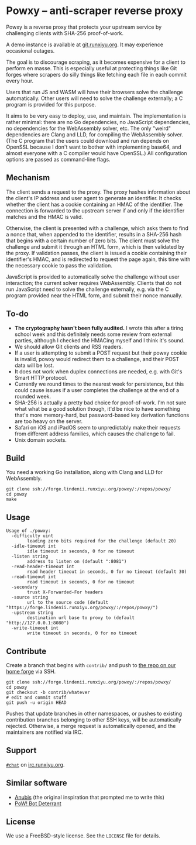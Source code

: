 # Powxy &ndash; anti-scraper reverse proxy

Powxy is a reverse proxy that protects your upstream service by challenging
clients with SHA-256 proof-of-work.

A demo instance is available at [git.runxiyu.org](https://git.runxiyu.org/).
It may experience occasional outages.

The goal is to discourage scraping, as it becomes expensive for a client to
perform en masse. This is especially useful at protecting things like Git
forges where scrapers do silly things like fetching each file in each commit
every hour.

Users that run JS and WASM will have their browsers solve the challenge
automatically. Other users will need to solve the challenge externally; a C
program is provided for this purpose.

It aims to be very easy to deploy, use, and maintain. The implementation is
rather minimal: there are no Go dependencies, no JavaScript dependencies, no
dependencies for the WebAssembly solver, etc. The only "weird" dependencies are
Clang and LLD, for compiling the WebAssembly solver. (The C program that the
users could download and run depends on OpenSSL because I don't want to bother
with implementing base64, and almost everyone with a C compiler would have
OpenSSL.) All configuration options are passed as command-line flags.

## Mechanism

The client sends a request to the proxy. The proxy hashes information about the
client's IP address and user agent to generate an identifier. It checks whether
the client has a cookie containing an HMAC of the identifier. The connection is
forwarded to the upstream server if and only if the identifier matches and the
HMAC is valid.

Otherwise, the client is presented with a challenge, which asks them to find
a nonce that, when appended to the identifier, results in a SHA-256 hash that
begins with a certain number of zero bits. The client must solve the challenge
and submit it through an HTML form, which is then validated by the proxy. If
validation passes, the client is issued a cookie containing their identifier's
HMAC, and is redirected to request the page again, this time with the necessary
cookie to pass the validation.

JavaScript is provided to automatically solve the challenge without user
interaction; the current solver requires WebAssembly. Clients that do not run
JavaScript need to solve the challenge externally, e.g. via the C program
provided near the HTML form, and submit their nonce manually.

## To-do

- **The cryptography hasn't been fully audited.** I wrote this after a tiring
  school week and this definitely needs some review from external parties,
  although I checked the HMACing myself and I think it's sound.
- We should allow Git clients and RSS readers.
- If a user is attempting to submit a POST request but their powxy cookie is
  invalid, powxy would redirect them to a challenge, and their POST data will
  be lost.
- It does not work when duplex connections are needed, e.g. with Git's Smart
  HTTP protocol.
- Currently we round times to the nearest week for persistence, but this could
  cause issues if a user completes the challenge at the end of a rounded week.
- SHA-256 is actually a pretty bad choice for proof-of-work. I'm not sure what
  what be a good solution though, it'd be nice to have something that's more
  memory-hard, but password-based key derivation functions are too heavy
  on the server.
- Safari on iOS and iPadOS seem to unpredictably make their requests from
  different address families, which causes the challenge to fail.
- Unix domain sockets.

## Build

You need a working Go installation, along with Clang and LLD for WebAssembly.

```
git clone ssh://forge.lindenii.runxiyu.org/powxy/:/repos/powxy/
cd powxy
make
```

## Usage

```
Usage of ./powxy:
  -difficulty uint
    	leading zero bits required for the challenge (default 20)
  -idle-timeout int
    	idle timeout in seconds, 0 for no timeout
  -listen string
    	address to listen on (default ":8081")
  -read-header-timeout int
    	read header timeout in seconds, 0 for no timeout (default 30)
  -read-timeout int
    	read timeout in seconds, 0 for no timeout
  -secondary
    	trust X-Forwarded-For headers
  -source string
    	url to the source code (default "https://forge.lindenii.runxiyu.org/powxy/:/repos/powxy/")
  -upstream string
    	destination url base to proxy to (default "http://127.0.0.1:8080")
  -write-timeout int
    	write timeout in seconds, 0 for no timeout
```

## Contribute

Create a branch that begins with `contrib/` and push to
[the repo on our home forge](https://forge.lindenii.runxiyu.org/powxy/:/repos/powxy/)
via SSH.

```
git clone ssh://forge.lindenii.runxiyu.org/powxy/:/repos/powxy/
cd powxy
git checkout -b contrib/whatever
# edit and commit stuff
git push -u origin HEAD
```

Pushes that update branches in other namespaces, or pushes to existing
contribution branches belonging to other SSH keys, will be automatically
rejected. Otherwise, a merge request is automatically opened, and the
maintainers are notified via IRC.

## Support

[`#chat`](https://webirc.runxiyu.org/kiwiirc/#chat)
on
[irc.runxiyu.org](https://irc.runxiyu.org/).

## Similar software

* [Anubis](https://github.com/TecharoHQ/anubis)
  (the original inspiration that prompted me to write this)
* [PoW! Bot Deterrant](https://git.sequentialread.com/forest/pow-bot-deterrent)

## License

We use a FreeBSD-style license. See the `LICENSE` file for details.

